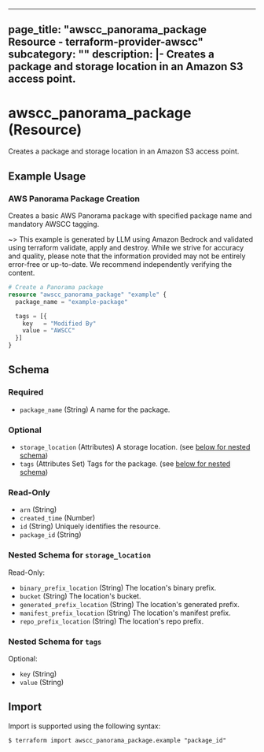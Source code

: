 
---
page_title: "awscc_panorama_package Resource - terraform-provider-awscc"
subcategory: ""
description: |-
  Creates a package and storage location in an Amazon S3 access point.
---

# awscc_panorama_package (Resource)

Creates a package and storage location in an Amazon S3 access point.

## Example Usage

### AWS Panorama Package Creation

Creates a basic AWS Panorama package with specified package name and mandatory AWSCC tagging.

~> This example is generated by LLM using Amazon Bedrock and validated using terraform validate, apply and destroy. While we strive for accuracy and quality, please note that the information provided may not be entirely error-free or up-to-date. We recommend independently verifying the content.

```terraform
# Create a Panorama package
resource "awscc_panorama_package" "example" {
  package_name = "example-package"

  tags = [{
    key   = "Modified By"
    value = "AWSCC"
  }]
}
```

<!-- schema generated by tfplugindocs -->
## Schema

### Required

- `package_name` (String) A name for the package.

### Optional

- `storage_location` (Attributes) A storage location. (see [below for nested schema](#nestedatt--storage_location))
- `tags` (Attributes Set) Tags for the package. (see [below for nested schema](#nestedatt--tags))

### Read-Only

- `arn` (String)
- `created_time` (Number)
- `id` (String) Uniquely identifies the resource.
- `package_id` (String)

<a id="nestedatt--storage_location"></a>
### Nested Schema for `storage_location`

Read-Only:

- `binary_prefix_location` (String) The location's binary prefix.
- `bucket` (String) The location's bucket.
- `generated_prefix_location` (String) The location's generated prefix.
- `manifest_prefix_location` (String) The location's manifest prefix.
- `repo_prefix_location` (String) The location's repo prefix.


<a id="nestedatt--tags"></a>
### Nested Schema for `tags`

Optional:

- `key` (String)
- `value` (String)

## Import

Import is supported using the following syntax:

```shell
$ terraform import awscc_panorama_package.example "package_id"
```
